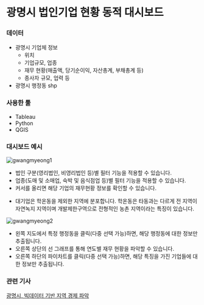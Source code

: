 # 광명시 법인기업 현황 동적 대시보드

### 데이터 
- 광명시 기업체 정보 
  - 위치
  - 기업규모, 업종
  - 재무 현황(매출액, 당기순이익, 자산총계, 부채총계 등)
  - 종사자 규모, 업력 등
- 광명시 행정동 shp

### 사용한 툴
- Tableau
- Python
- QGIS

### 대시보드 예시
![gwangmyeong1](https://user-images.githubusercontent.com/90254892/229352622-b6938638-336a-432b-af3d-cf1a4e9f2e2e.jpg)
- 법인 구분(영리법인, 비영리법인 등)별 필터 기능을 적용할 수 있습니다. 
- 업종(도매 및 소매업, 숙박 및 음식점업 등)별 필터 기능을 적용할 수 있습니다. 
- 커서를 올리면 해당 기업의 재무현황 정보를 확인할 수 있습니다. 
     
* 대기업은 학온동을 제외한 지역에 분포합니다. 학온동은 타동과는 다르게 전 지역이 자연녹지 지역이며 개발제한구역으로 전형적인 농촌 지역이라는 특징이 있습니다.


![gwangmyeong2](https://user-images.githubusercontent.com/90254892/229352809-816463c3-1c5c-4ed1-b78e-9b59546222d6.jpg)
- 왼쪽 지도에서 특정 행정동을 클릭(다중 선택 가능)하면, 해당 행정동에 대한 정보만 추출됩니다.
- 오른쪽 상단의 선 그래프를 통해 연도별 재무 현황을 파악할 수 있습니다.
- 오른쪽 하단의 파이차트를 클릭(다중 선택 가능)하면, 해당 특징을 가진 기업들에 대한 정보만 추출됩니다. 

### 관련 기사
[광명시, 빅데이터 기반 지역 경제 파악](https://www.aitimes.com/news/articleView.html?idxno=120287) 
